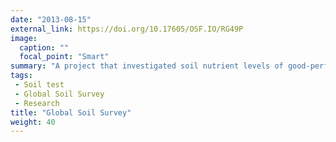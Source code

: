 ```yaml
---
date: "2013-08-15"
external_link: https://doi.org/10.17605/OSF.IO/RG49P
image:
  caption: ""
  focal_point: "Smart"
summary: "A project that investigated soil nutrient levels of good-performing turf all over the world."
tags: 
 - Soil test
 - Global Soil Survey
 - Research
title: "Global Soil Survey"
weight: 40
---
```


